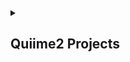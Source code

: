 <details> <summary><H2> Quiime2 Projects </H2></summary>

<details> <summary><H3> Human microbiome Study </H3></summary>
  
Data taken from [this](https://microbiomejournal.biomedcentral.com/articles/10.1186/s40168-016-0225-7) Human microbiome study is used to perform a bioinformatic pathway analysis based on [this](https://docs.qiime2.org/2022.2/tutorials/fmt/) tutorial by qiime2. 

Some stuff you will get done:

- cleaning + assessment of raw read inputs
- alignment of 16s regions
- classification of microbes
- phylogenetic tree visualization of microbe relationships
- Diversity metrics of dataset

<details> <summary><i> initial data downloads </i></summary>

[sample metadata](https://data.qiime2.org/2022.2/tutorials/fmt/sample_metadata.tsv)  

<br>

[foward reads](https://data.qiime2.org/2022.2/tutorials/fmt/fmt-tutorial-demux-1-10p.qza)  

<br>

[reverse reads](https://data.qiime2.org/2022.2/tutorials/fmt/fmt-tutorial-demux-2-10p.qza)
  
</details> <!-- end initial data downloads -->

<details> <summary><i> an example output </i></summary>

![](https://github.com/Kale-23/Qiime2_Microbiome_Analysis/blob/main/plots/alpha-group-sig-obs-feats.png)

Shows an alpha diversity metric on the y axis, and a metadata variable on the x. This specific plot shows the observed features metric vs treatment group.

</details>  <!-- End an example output -->

</details> <!-- End Human microbiome Study -->

</details> <!-- End Quiime2 Projects -->

